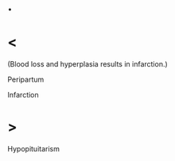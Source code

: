 # .

# <

(Blood loss and hyperplasia results in infarction.)

Peripartum

Infarction

# >

Hypopituitarism

